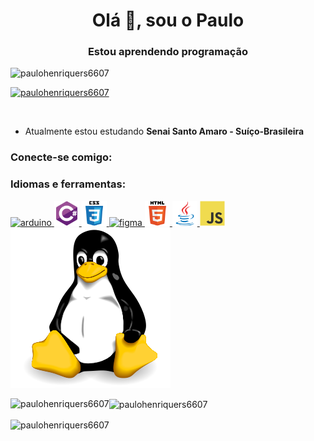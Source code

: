 <h1 align="center">Olá 👋, sou o Paulo</h1>
<h3 align="center">Estou aprendendo programação</h3>

<p align="left"> <img src="https://komarev.com/ghpvc/?username=paulohenriquers6607&label=Profile%20views&color=0e75b6&style=flat" alt="paulohenriquers6607" /> </p>

<p align="left"> <a href="https://github.com/ryo-ma/github-profile-trophy"><img src="https://github-profile-trophy.vercel.app/?username=paulohenriquers6607" alt="paulohenriquers6607" /></a> </p>

<p align="left"> <a href="https://twitter.com/" target="blank"><img src="https://img.shields.io/twitter/follow/?logo=twitter&style=for-the-badge" alt="" /></a> </p>

- Atualmente estou estudando **Senai Santo Amaro - Suíço-Brasileira**

<h3 align="left">Conecte-se comigo:</h3>
<p align="left">
</p>

<h3 align="left">Idiomas e ferramentas:</h3>
<p align="left"> <a href="https://www.arduino.cc/" target="_blank" rel="noreferrer"> <img src="https://cdn.worldvectorlogo.com/logos/arduino-1.svg" alt="arduino" width="40" height="40"/> </a> <a href="https://www.w3schools.com/cs/" target="_blank" rel="noreferrer"> <img src="https://raw.githubusercontent.com/devicons/devicon/master/icons/csharp/csharp-original.svg" alt="csharp" width="40" height="40"/> </a> <a href="https://www.w3schools.com/css/" target="_blank" rel="noreferrer"> <img src="https://raw.githubusercontent.com/devicons/devicon/master/icons/css3/css3-original-wordmark.svg" alt="css3" width="40" height="40"/> </a> <a href="https://www.figma.com/" target="_blank" rel="noreferrer"> <img src="https://www.vectorlogo.zone/logos/figma/figma-icon.svg" alt="figma" width="40" height="40"/> </a> <a href="https://www.w3.org/html/" target="_blank" rel="noreferrer"> <img src="https://raw.githubusercontent.com/devicons/devicon/master/icons/html5/html5-original-wordmark.svg" alt="html5" width="40" height="40"/> </a> <a href="https://www.java.com" target="_blank" rel="noreferrer"> <img src="https://raw.githubusercontent.com/devicons/devicon/master/icons/java/java-original.svg" alt="java" width="40" height="40"/> </a> <a href="https://developer.mozilla.org/en-US/docs/Web/JavaScript" target="_blank" rel="noreferrer"> <img src="https://raw.githubusercontent.com/devicons/devicon/master/icons/javascript/javascript-original.svg" alt="javascript" width="40" height="40"/> </a> <a href="https://www.linux.org/" target="_blank" rel="noreferrer"> <img src="https://raw.githubusercontent.com/devicons/devicon/master/icons/linux/linux-original.svg" alt="linux" largura="40" altura="40"/> </a> </p>

<p><img align="left" src="https://github-readme-stats.vercel.app/api/top-langs?username=paulohenriquers6607&show_icons=true&locale=en&layout=compact" alt="paulohenriquers6607" /></p>

<p> <img align="center" src="https://github-readme-stats.vercel.app/api?username=paulohenriquers6607&show_icons=true&locale=en" alt="paulohenriquers6607" /></p>

<p><img align="center" src="https://github-readme-streak-stats.herokuapp.com/?user=paulohenriquers6607&" alt="paulohenriquers6607" /></p>
